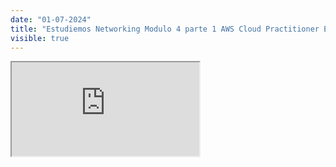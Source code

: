 ```yaml
---
date: "01-07-2024"
title: "Estudiemos Networking Modulo 4 parte 1 AWS Cloud Practitioner Essentials"
visible: true
---
```

<iframe src="https://www.youtube.com/embed/aFYlJhSlVIA" allowfullscreen></iframe>
